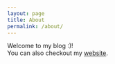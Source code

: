 ```yaml
---
layout: page
title: About
permalink: /about/
---
```


Welcome to my blog :)!     
You can also checkout my [website](https://dna.hamilton.ie/tsterin/).
